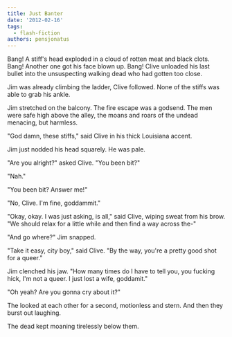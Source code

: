 ```yaml
---
title: Just Banter
date: '2012-02-16'
tags:
  - flash-fiction
authors: pensjonatus
---
```


Bang! A stiff's head exploded in a cloud of rotten meat and black clots. Bang!
Another one got his face blown up. Bang! Clive unloaded his last bullet into the
unsuspecting walking dead who had gotten too close.

<!-- truncate -->

Jim was already climbing the ladder, Clive followed. None of the stiffs was able
to grab his ankle.

Jim stretched on the balcony. The fire escape was a godsend. The men were safe
high above the alley, the moans and roars of the undead menacing, but harmless.

"God damn, these stiffs," said Clive in his thick Louisiana accent.

Jim just nodded his head squarely. He was pale.

"Are you alright?" asked Clive. "You been bit?"

"Nah."

"You been bit? Answer me!"

"No, Clive. I'm fine, goddammit."

"Okay, okay. I was just asking, is all," said Clive, wiping sweat from his brow.
"We should relax for a little while and then find a way across the-"

"And go where?" Jim snapped.

"Take it easy, city boy," said Clive. "By the way, you're a pretty good shot for
a queer."

Jim clenched his jaw. "How many times do I have to tell you, you fucking hick,
I'm not a queer. I just lost a wife, goddamit."

"Oh yeah? Are you gonna cry about it?"

The looked at each other for a second, motionless and stern. And then they burst
out laughing.

The dead kept moaning tirelessly below them.
